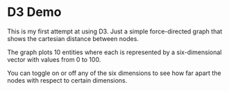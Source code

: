 D3 Demo
=======
This is my first attempt at using D3. Just a simple force-directed graph that shows the cartesian distance between nodes.

The graph plots 10 entities where each is represented by a six-dimensional vector with values from 0 to 100.

You can toggle on or off any of the six dimensions to see how far apart the nodes with respect to certain dimensions.
